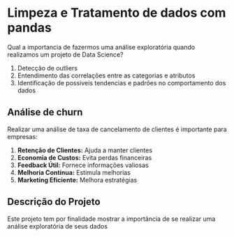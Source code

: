# Limpeza e Tratamento de dados com pandas

Qual a importancia de fazermos uma análise exploratória quando realizamos um projeto de Data Science?

1. Detecção de outliers
2. Entendimento das correlações entre as categorias e atributos
3. Identificação de possiveis tendencias e padrões no comportamento dos dados

## Análise de churn

Realizar uma análise de taxa de cancelamento de clientes é importante para empresas:

1. **Retenção de Clientes:** Ajuda a manter clientes  
2. **Economia de Custos:** Evita perdas financeiras
3. **Feedback Útil:** Fornece informações valiosas
4. **Melhoria Contínua:** Estimula melhorias
5. **Marketing Eficiente:** Melhora estratégias  

## Descrição do Projeto

Este projeto tem por finalidade mostrar a importância de se realizar uma análise exploratória de seus dados
